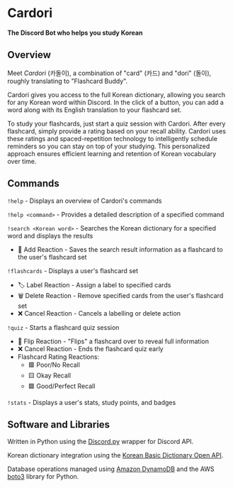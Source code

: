 # Cardori
**The Discord Bot who helps you study Korean**

## Overview
Meet *Cardori* (카돌이), a combination of "card" (카드) and "dori" (돌이), roughly translating to "Flashcard Buddy".

Cardori gives you access to the full Korean dictionary, allowing you search for any Korean word within Discord. 
In the click of a button, you can add a word along with its English translation to your flashcard set. 

To study your flashcards, just start a quiz session with Cardori. 
After every flashcard, simply provide a rating based on your recall ability.
Cardori uses these ratings and spaced-repetition technology to intelligently schedule reminders so you can stay on top of your studying.
This personalized approach ensures efficient learning and retention of Korean vocabulary over time.

## Commands

`!help` - Displays an overview of Cardori's commands

`!help <command>` - Provides a detailed description of a specified command

`!search <Korean word>` - Searches the Korean dictionary for a specified word and displays the results
* 📝 Add Reaction - Saves the search result information as a flashcard to the user's flashcard set

`!flashcards` - Displays a user's flashcard set
* 🏷️ Label Reaction - Assign a label to specified cards
* 🗑️ Delete Reaction - Remove specified cards from the user's flashcard set
* ❌ Cancel Reaction -  Cancels a labelling or delete action

`!quiz` - Starts a flashcard quiz session
* 🔄 Flip Reaction - "Flips" a flashcard over to reveal full information
* ❌ Cancel Reaction -  Ends the flashcard quiz early
* Flashcard Rating Reactions:
  * 🟥 Poor/No Recall
  * 🟨 Okay Recall
  * 🟩 Good/Perfect Recall

`!stats` - Displays a user's stats, study points, and badges

## Software and Libraries

Written in Python using the [Discord.py](https://discordpy.readthedocs.io/en/latest/index.html#) wrapper for Discord API.

Korean dictionary integration using the [Korean Basic Dictionary Open API](https://krdict.korean.go.kr/openApi/openApiInfo).

Database operations managed using [Amazon DynamoDB](https://aws.amazon.com/dynamodb/) and the AWS [boto3](https://boto3.amazonaws.com/v1/documentation/api/latest/index.html) library for Python.

